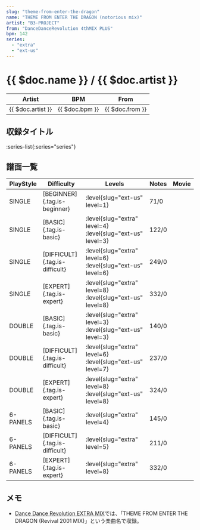 ```yaml
---
slug: "theme-from-enter-the-dragon"
name: "THEME FROM ENTER THE DRAGON (notorious mix)"
artist: "B3-PROJECT"
from: "DanceDanceRevolution 4thMIX PLUS"
bpm: 142
series:
  - "extra"
  - "ext-us"
---
```


# {{ $doc.name }} / {{ $doc.artist }}

|Artist|BPM|From|
|------|---|----|
|{{ $doc.artist }}|{{ $doc.bpm }}|{{ $doc.from }}|

## 収録タイトル

:series-list{:series="series"}

## 譜面一覧

|PlayStyle|Difficulty|Levels|Notes|Movie|
|---------|----------|------|-----|-----|
|SINGLE|[BEGINNER]{.tag.is-beginner}|:level{slug="ext-us" level=1}|71/0||
|SINGLE|[BASIC]{.tag.is-basic}|:level{slug="extra" level=4} :level{slug="ext-us" level=3}|122/0||
|SINGLE|[DIFFICULT]{.tag.is-difficult}|:level{slug="extra" level=6} :level{slug="ext-us" level=6}|249/0||
|SINGLE|[EXPERT]{.tag.is-expert}|:level{slug="extra" level=8} :level{slug="ext-us" level=8}|332/0||
|DOUBLE|[BASIC]{.tag.is-basic}|:level{slug="extra" level=3} :level{slug="ext-us" level=3}|140/0||
|DOUBLE|[DIFFICULT]{.tag.is-difficult}|:level{slug="extra" level=6} :level{slug="ext-us" level=7}|237/0||
|DOUBLE|[EXPERT]{.tag.is-expert}|:level{slug="extra" level=8} :level{slug="ext-us" level=8}|324/0||
|6-PANELS|[BASIC]{.tag.is-basic}|:level{slug="extra" level=4}|145/0||
|6-PANELS|[DIFFICULT]{.tag.is-difficult}|:level{slug="extra" level=5}|211/0||
|6-PANELS|[EXPERT]{.tag.is-expert}|:level{slug="extra" level=8}|332/0||

## メモ

- [Dance Dance Revolution EXTRA MIX](/series/extra)では、「THEME FROM ENTER THE DRAGON (Revival 2001 MIX)」という楽曲名で収録。
